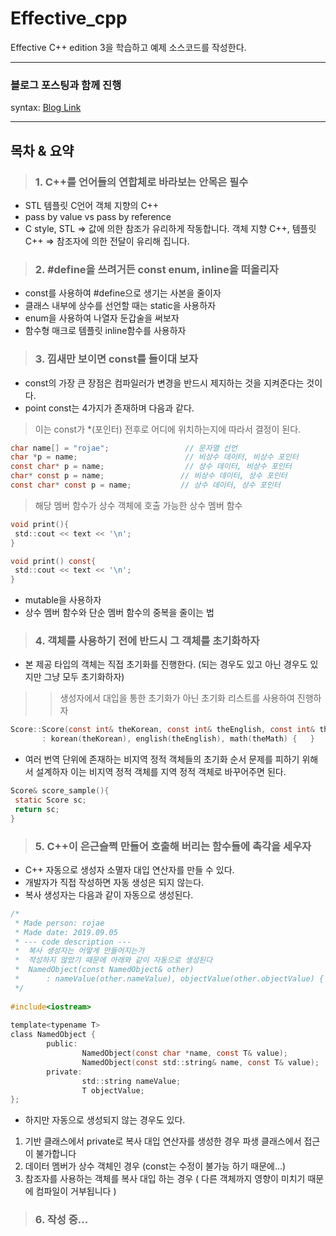 # Effective_cpp
Effective C++ edition 3을 학습하고 예제 소스코드를 작성한다.


<hr/>

### 블로그 포스팅과 함께 진행
syntax: [Blog Link](https://redcoder.tistory.com/category/C_C%2B%2B%20%ED%94%84%EB%A1%9C%EA%B7%B8%EB%9E%98%EB%B0%8D/Effective%20C%2B%2B
 )

<hr/>

## 목차 & 요약
>### 1. C++를 언어들의 연합체로 바라보는 안목은 필수
- STL 템플릿 C언어 객체 지향의 C++
- pass by value vs pass by reference
- C style, STL => 값에 의한 참조가 유리하게 작동합니다.
         객체 지향 C++, 템플릿 C++ => 참조자에 의한 전달이 유리해 집니다.

>### 2. #define을 쓰려거든 const enum, inline을 떠올리자
- const를 사용하여 #define으로 생기는 사본을 줄이자
- 클래스 내부에 상수를 선언할 때는 static을 사용하자
- enum을 사용하여 나열자 둔갑술을 써보자
- 함수형 매크로 템플릿 inline함수를 사용하자
      
>### 3. 낌새만 보이면 const를 들이대 보자
- const의 가장 큰 장점은 컴파일러가 변경을 반드시 제지하는 것을 지켜준다는 것이다.
- point const는 4가지가 존재하며 다음과 같다.

> 이는 const가 *(포인터) 전후로 어디에 위치하는지에 따라서 결정이 된다.
```c
char name[] = "rojae";                 // 문자열 선언
char *p = name;                        // 비상수 데이터, 비상수 포인터
const char* p = name;                  // 상수 데이터, 비상수 포인터
char* const p = name;                 // 비상수 데이터, 상수 포인터
const char* const p = name;           // 상수 데이터, 상수 포인터
```
> 해당 멤버 함수가 상수 객체에 호출 가능한 상수 멤버 함수
```c
void print(){
 std::cout << text << '\n';
}

void print() const{
 std::cout << text << '\n';
}
```
- mutable을 사용하자
- 상수 멤버 함수와 단순 멤버 함수의 중복을 줄이는 법

>### 4. 객체를 사용하기 전에 반드시 그 객체를 초기화하자
- 본 제공 타입의 객체는 직접 초기화를 진행한다. 
          (되는 경우도 있고 아닌 경우도 있지만 그냥 모두 초기화하자)

>> 생성자에서 대입을 통한 초기화가 아닌 초기화 리스트를 사용하여 진행하자
        
```c
Score::Score(const int& theKorean, const int& theEnglish, const int& theMath)
       : korean(theKorean), english(theEnglish), math(theMath) {   }
```

- 여러 번역 단위에 존재하는 비지역 정적 객체들의 초기화 순서 문제를 피하기 위해서 설계하자
           이는 비지역 정적 객체를 지역 정적 객체로 바꾸어주면 된다.
```c
Score& score_sample(){
 static Score sc;
 return sc;
}
```
        
   >### 5. C++이 은근슬쩍 만들어 호출해 버리는 함수들에 촉각을 세우자
- C++ 자동으로 생성자 소멸자 대입 연산자를 만들 수 있다.
- 개발자가 직접 작성하면 자동 생성은 되지 않는다.
- 복사 생성자는 다음과 같이 자동으로 생성된다.
```c
/*
 * Made person: rojae
 * Made date: 2019.09.05
 * --- code description ---
 *  복사 생성자는 어떻게 만들어지는가
 *  작성하지 않았기 때문에 아래와 같이 자동으로 생성된다
 *  NamedObject(const NamedObject& other) 
 *      : nameValue(other.nameValue), objectValue(other.objectValue) { }
 */
 
#include<iostream>
 
template<typename T>
class NamedObject {
        public:
                NamedObject(const char *name, const T& value);
                NamedObject(const std::string& name, const T& value);
        private:
                std::string nameValue;
                T objectValue;
};

```
- 하지만 자동으로 생성되지 않는 경우도 있다.
1. 기반 클래스에서 private로 복사 대입 연산자를 생성한 경우
    파생 클래스에서 접근이 불가합니다
1. 데이터 멤버가 상수 객체인 경우
    (const는 수정이 불가능 하기 때문에...)
1. 참조자를 사용하는 객체를 복사 대입 하는 경우
    ( 다른 객체까지 영향이 미치기 때문에 컴파일이 거부됩니다 )


>### 6. 작성 중...
